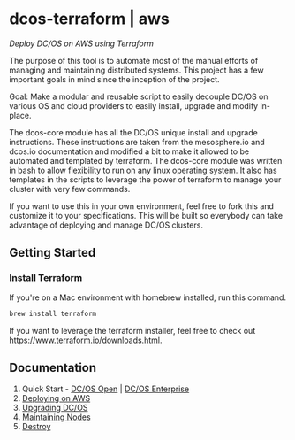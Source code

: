 # dcos-terraform | aws
_Deploy DC/OS on AWS using Terraform_

The purpose of this tool is to automate most of the manual efforts of managing and maintaining distributed systems. This project has a few important goals in mind since the inception of the project.

Goal: Make a modular and reusable script to easily decouple DC/OS on various OS and cloud providers to easily install, upgrade and modify in-place.

The dcos-core module has all the DC/OS unique install and upgrade instructions. These instructions are taken from the mesosphere.io and dcos.io documentation and modified a bit to make it allowed to be automated and templated by terraform. The dcos-core module was written in bash to allow flexibility to run on any linux operating system. It also has templates in the scripts to leverage the power of terraform to manage your cluster with very few commands. 

If you want to use this in your own environment, feel free to fork this and customize it to your specifications. This will be built so everybody can take advantage of deploying and manage DC/OS clusters.

## Getting Started

### Install Terraform

If you're on a Mac environment with homebrew installed, run this command.


```bash
brew install terraform
```

If you want to leverage the terraform installer, feel free to check out https://www.terraform.io/downloads.html.


## Documentation
1. Quick Start  - [DC/OS Open](./open/QUICKSTART.md) | [DC/OS Enterprise](./ee/QUICKSTART.md)
2. [Deploying on AWS](./INSTALL.md)
3. [Upgrading DC/OS](./UPGRADE.md)
4. [Maintaining Nodes](./MAINTAIN.md)
5. [Destroy](./DESTROY.md)
